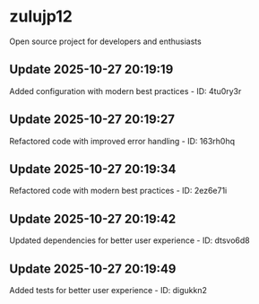 # zulujp12
Open source project for developers and enthusiasts

## Update 2025-10-27 20:19:19
Added configuration with modern best practices - ID: 4tu0ry3r


## Update 2025-10-27 20:19:27
Refactored code with improved error handling - ID: 163rh0hq


## Update 2025-10-27 20:19:34
Refactored code with modern best practices - ID: 2ez6e71i


## Update 2025-10-27 20:19:42
Updated dependencies for better user experience - ID: dtsvo6d8


## Update 2025-10-27 20:19:49
Added tests for better user experience - ID: digukkn2

